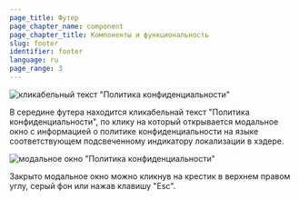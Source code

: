 ```yaml
---
page_title: Футер
page_chapter_name: component
page_chapter_title: Компоненты и функциональность
slug: footer
identifier: footer
language: ru
page_range: 3
---
```

![кликабельный текст "Политика конфиденциальности"](/img/footer1.jpg)

В середине футера находится кликабельнай текст "Политика конфиденциальности", по клику на который открывается модальное окно с информацией о политике конфиденциальности на языке соответствующем подсвеченному индикатору локализации в хэдере.

![модальное окно "Политика конфиденциальности"](/img/footer2.jpg)

Закрыто модальное окно можно кликнув на крестик в верхнем правом углу, серый фон или нажав клавишу "Esc".